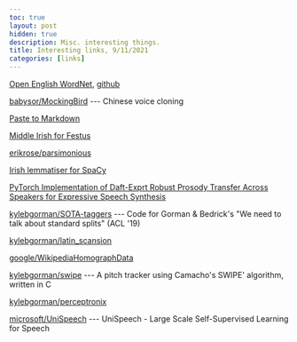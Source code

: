 ```yaml
---
toc: true
layout: post
hidden: true
description: Misc. interesting things.
title: Interesting links, 9/11/2021
categories: [links]
---
```


[Open English WordNet](https://en-word.net/), [github](https://github.com/globalwordnet/english-wordnet)

[babysor/MockingBird](https://github.com/babysor/MockingBird) --- Chinese voice cloning

[Paste to Markdown](https://euangoddard.github.io/clipboard2markdown/)

[Middle Irish for Festus](https://gist.github.com/jimregan/3700a3f23c052a8bdd16aa06c39b4ac4)

[erikrose/parsimonious](https://github.com/erikrose/parsimonious)

[Irish lemmatiser for SpaCy](https://github.com/explosion/spaCy/pull/9102)

[PyTorch Implementation of Daft-Exprt Robust Prosody Transfer Across Speakers for Expressive Speech Synthesis](https://reposhub.com/python/deep-learning/keonlee9420-Daft-Exprt.html)

[kylebgorman/SOTA-taggers](https://github.com/kylebgorman/SOTA-taggers) --- Code for Gorman & Bedrick's "We need to talk about standard splits" (ACL '19)

[kylebgorman/latin_scansion](https://github.com/kylebgorman/latin_scansion)

[google/WikipediaHomographData](https://github.com/google/WikipediaHomographData)

[kylebgorman/swipe](https://github.com/kylebgorman/swipe) --- A pitch tracker using Camacho's SWIPE' algorithm, written in C

[kylebgorman/perceptronix](https://github.com/kylebgorman/perceptronix)

[microsoft/UniSpeech](https://github.com/microsoft/UniSpeech) --- UniSpeech - Large Scale Self-Supervised Learning for Speech


